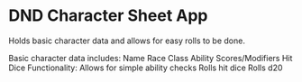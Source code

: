 # DND Character Sheet App
Holds basic character data and allows for easy rolls to be done.

Basic character data includes:
  Name
  Race
  Class
  Ability Scores/Modifiers
  Hit Dice
Functionality:
  Allows for simple ability checks
  Rolls hit dice
  Rolls d20
